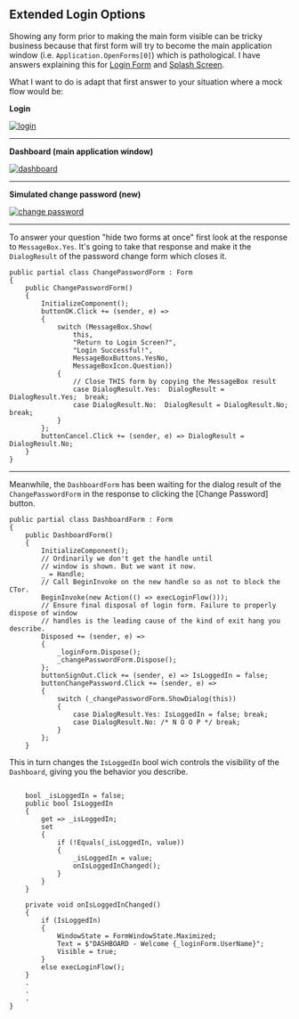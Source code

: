 ## Extended Login Options

Showing any form prior to making the main form visible can be tricky business because that first form will try to become the main application window (i.e. `Application.OpenForms[0]`) which is pathological. I have answers explaining this for [Login Form](https://stackoverflow.com/a/74736871/5438626) and [Splash Screen](https://stackoverflow.com/a/75534137/5438626). 

What I want to do is adapt that first answer to your situation where a mock flow would be:

**Login**

[![login][1]][1]

___

**Dashboard (main application window)**

[![dashboard][2]][2]

___

**Simulated change password (new)**

[![change password][3]][3]

___

To answer your question "hide two forms at once" first look at the response to `MessageBox.Yes`. It's going to take that response and make it the `DialogResult` of the password change form which closes it.

```
public partial class ChangePasswordForm : Form
{
    public ChangePasswordForm()
    {
        InitializeComponent();
        buttonOK.Click += (sender, e) =>
        {
            switch (MessageBox.Show(
                this,
                "Return to Login Screen?",
                "Login Successful!",
                MessageBoxButtons.YesNo,
                MessageBoxIcon.Question))
            {
                // Close THIS form by copying the MessageBox result
                case DialogResult.Yes:  DialogResult = DialogResult.Yes;  break;
                case DialogResult.No:  DialogResult = DialogResult.No;  break;
            }
        };
        buttonCancel.Click += (sender, e) => DialogResult = DialogResult.No;
    }
}
``` 

___

Meanwhile, the `DashboardForm` has been waiting for the dialog result of the `ChangePasswordForm` in the response to clicking the [Change Password] button.

```
public partial class DashboardForm : Form
{
    public DashboardForm()
    {
        InitializeComponent();
        // Ordinarily we don't get the handle until
        // window is shown. But we want it now.
        _ = Handle;
        // Call BeginInvoke on the new handle so as not to block the CTor.
        BeginInvoke(new Action(() => execLoginFlow()));
        // Ensure final disposal of login form. Failure to properly dispose of window 
        // handles is the leading cause of the kind of exit hang you describe.
        Disposed += (sender, e) =>
        {
            _loginForm.Dispose();
            _changePasswordForm.Dispose();
        };
        buttonSignOut.Click += (sender, e) => IsLoggedIn = false;
        buttonChangePassword.Click += (sender, e) =>
        {
            switch (_changePasswordForm.ShowDialog(this))
            {
                case DialogResult.Yes: IsLoggedIn = false; break;
                case DialogResult.No: /* N O O P */ break;
            }
        };
    }
```
This in turn changes the `IsLoggedIn` bool wich controls the visibility of the `Dashboard`, giving you the behavior you describe.
```

    bool _isLoggedIn = false;
    public bool IsLoggedIn
    {
        get => _isLoggedIn;
        set
        {
            if (!Equals(_isLoggedIn, value))
            {
                _isLoggedIn = value;
                onIsLoggedInChanged();
            }
        }
    }

    private void onIsLoggedInChanged()
    {
        if (IsLoggedIn)
        {
            WindowState = FormWindowState.Maximized;
            Text = $"DASHBOARD - Welcome {_loginForm.UserName}";
            Visible = true;
        }
        else execLoginFlow();
    }
    .
    .
    .
}
```

  [1]: https://i.stack.imgur.com/k0j4v.png
  [2]: https://i.stack.imgur.com/dcrCD.png
  [3]: https://i.stack.imgur.com/0uNIS.png